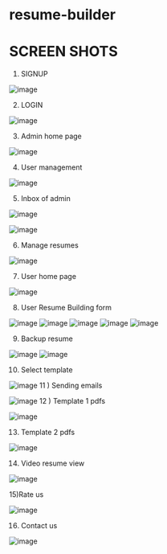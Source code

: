 # resume-builder
# SCREEN SHOTS

1) SIGNUP

![image](https://user-images.githubusercontent.com/81897917/156111316-399c7d87-6342-4357-9a1e-3955dac5db74.png)

2) LOGIN

![image](https://user-images.githubusercontent.com/81897917/156111661-f7668147-1a78-457a-94a8-2779db8867c4.png)

3) Admin home page

![image](https://user-images.githubusercontent.com/81897917/156111708-c4d39bac-f177-4492-8b28-cb23b7f79e45.png)

4) User management

![image](https://user-images.githubusercontent.com/81897917/156111806-2023e4cb-2397-48de-9834-9817bb5ebdfd.png)

5) Inbox of admin

![image](https://user-images.githubusercontent.com/81897917/156111853-e4157771-8ebd-44bb-b59f-01b674b0c617.png)

![image](https://user-images.githubusercontent.com/81897917/156111896-22c81c5f-056a-4504-8259-db0da91c5d23.png)

6) Manage resumes

![image](https://user-images.githubusercontent.com/81897917/156111937-f13a6d2f-18d9-4b6d-bf93-210c227d13bd.png)

7) User home page

![image](https://user-images.githubusercontent.com/81897917/156112019-de9365e1-dcab-4db6-a683-b2ffe65ef983.png)

8) User Resume Building form

![image](https://user-images.githubusercontent.com/81897917/156112119-10279554-a8b6-4594-9a82-d8becb5c66bc.png)
![image](https://user-images.githubusercontent.com/81897917/156112139-5d065e11-ee1a-4f3c-ae6d-f5b7628738eb.png)
![image](https://user-images.githubusercontent.com/81897917/156112153-26a7c264-9492-4961-a7a2-ac288d9f54a7.png)
![image](https://user-images.githubusercontent.com/81897917/156112161-2c8b75c8-a762-4e5c-a409-9124a917ec65.png)
![image](https://user-images.githubusercontent.com/81897917/156112178-5b918fb4-dae6-4427-b8b7-44bf0bfb7752.png)

9) Backup resume

![image](https://user-images.githubusercontent.com/81897917/156112243-38bfb697-ce4e-4bc2-9a52-3e5730c1a8b5.png)
![image](https://user-images.githubusercontent.com/81897917/156112267-dee99a1c-3ef4-4aba-9b04-63fe73d6590d.png)

10) Select template

![image](https://user-images.githubusercontent.com/81897917/156112284-bb8b197f-3adf-46bf-8564-03ce67aa0661.png)
11 ) Sending emails

![image](https://user-images.githubusercontent.com/81897917/156112369-e5ac2af6-0660-40d3-81c1-ebff377ca7b1.png)
12 ) Template 1 pdfs

![image](https://user-images.githubusercontent.com/81897917/156112527-9aa899dd-62fe-4ff6-9394-1610a6d3e831.png)

13) Template 2 pdfs

![image](https://user-images.githubusercontent.com/81897917/156112570-a3951d0d-edbb-4dd2-a234-82d57ed13fe9.png)

14) Video resume view

![image](https://user-images.githubusercontent.com/81897917/156112607-1ea99d98-cd09-44af-86eb-97af3c1cc1fa.png)

15)Rate us

![image](https://user-images.githubusercontent.com/81897917/156112667-06d0dd66-3136-467b-9de4-295f88b63194.png)


16) Contact us

![image](https://user-images.githubusercontent.com/81897917/156113036-aafb79dc-1fd2-4b7e-a50a-da1247c4cd43.png)




